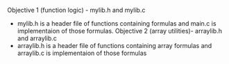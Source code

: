  Objective 1 (function logic) - mylib.h and mylib.c 
  * mylib.h is a header file of functions containing formulas and main.c is implementaion of those formulas. 
 Objective 2 (array utilities)- arraylib.h and arraylib.c 
  * arraylib.h is a header file of functions containing array formulas and arraylib.c is implementaion of those formulas

